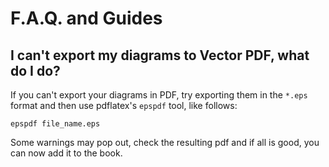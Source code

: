 F.A.Q. and Guides
=================

I can't export my diagrams to Vector PDF, what do I do?
--------------------------------------------------------

If you can't export your diagrams in PDF, try exporting them in the `*.eps` format and then use pdflatex's `epspdf` tool, like follows:

`epspdf file_name.eps`

Some warnings may pop out, check the resulting pdf and if all is good, you can now add it to the book.
